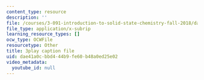 ```yaml
---
content_type: resource
description: ''
file: /courses/3-091-introduction-to-solid-state-chemistry-fall-2018/dae41a0cbbd444b9fe60b48a0ed25e02_4gSOn3_rBWs.srt
file_type: application/x-subrip
learning_resource_types: []
ocw_type: OCWFile
resourcetype: Other
title: 3play caption file
uid: dae41a0c-bbd4-44b9-fe60-b48a0ed25e02
video_metadata:
  youtube_id: null
---
```

